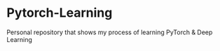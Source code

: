 # Pytorch-Learning
Personal repository that shows my process of learning PyTorch &amp; Deep Learning
